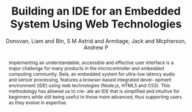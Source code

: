 --- 
  title: "Building an IDE for an Embedded System Using Web Technologies" 
  abstract: "Implementing an understandable, accessible and effective user interface is a major challenge for many products in the microcontroller and embedded computing community. Bela, an embedded system for ultra-low latency audio and sensor processing, features a browser-based integrated devel- opment environment (IDE) using web technologies (Node.js, HTML5 and CSS). This methodology has allowed us to cre- ate an IDE that is simplified and intuitive for beginners while still being useful to those more advanced, thus supporting users as they evolve in expertise." 
  address: "London" 
  author: "Donovan, Liam and Bin, S M Astrid and Armitage, Jack and Mcpherson, Andrew P" 
  booktitle: "Proceedings of the International Web Audio Conference" 
  editor: "Donovan, Liam and Bin, S M Astrid and Armitage, Jack and Mcpherson, Andrew P" 
  month: "Proceedings of the International Web Audio Conference"
  pages: "0--1" 
  publisher: "Queen Mary University of London" 
  series: "WAC '17"
  type: "Talk"  
  year: "2017" 
  id: "2017_EA_45" 
  tags: year2017 
---